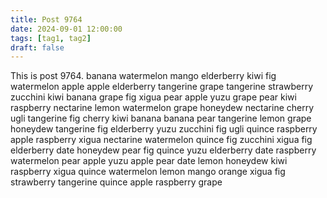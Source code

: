```yaml
---
title: Post 9764
date: 2024-09-01 12:00:00
tags: [tag1, tag2]
draft: false
---
```

This is post 9764.
banana
watermelon
mango
elderberry
kiwi
fig
watermelon
apple
apple
elderberry
tangerine
grape
tangerine
strawberry
zucchini
kiwi
banana
grape
fig
xigua
pear
apple
yuzu
grape
pear
kiwi
raspberry
nectarine
lemon
watermelon
grape
honeydew
nectarine
cherry
ugli
tangerine
fig
cherry
kiwi
banana
banana
pear
tangerine
lemon
grape
honeydew
tangerine
fig
elderberry
yuzu
zucchini
fig
ugli
quince
raspberry
apple
raspberry
xigua
nectarine
watermelon
quince
fig
zucchini
xigua
fig
elderberry
date
honeydew
pear
fig
quince
yuzu
elderberry
date
raspberry
watermelon
pear
apple
yuzu
apple
pear
date
lemon
honeydew
kiwi
raspberry
xigua
quince
watermelon
lemon
mango
orange
xigua
fig
strawberry
tangerine
quince
apple
raspberry
grape
